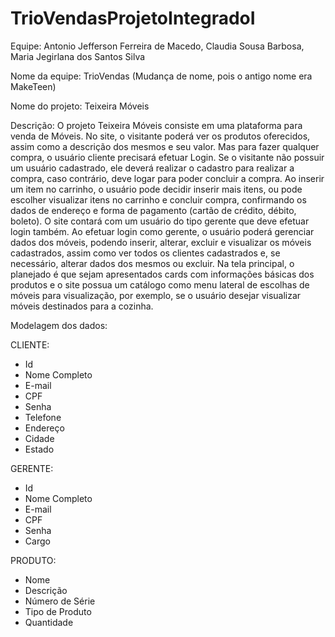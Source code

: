 # TrioVendasProjetoIntegradoI

Equipe: Antonio Jefferson Ferreira de Macedo, Claudia Sousa Barbosa, Maria Jegirlana dos Santos Silva 

Nome da equipe: TrioVendas (Mudança de nome, pois o antigo nome era MakeTeen) 

Nome do projeto: Teixeira Móveis 

Descrição: O projeto Teixeira Móveis consiste em uma plataforma para venda de Móveis. No site, o visitante poderá ver os produtos oferecidos, assim como a descrição dos mesmos e seu valor. Mas para fazer qualquer compra, o usuário cliente precisará efetuar Login. Se o visitante não possuir um usuário cadastrado, ele deverá realizar o cadastro para realizar a compra, caso contrário, deve logar para poder concluir a compra. Ao inserir um item no carrinho, o usuário pode decidir inserir mais itens, ou pode escolher visualizar itens no carrinho e concluir compra, confirmando os dados de endereço e forma de pagamento (cartão de crédito, débito, boleto). O site contará com um usuário do tipo gerente que deve efetuar login também. Ao efetuar login como gerente, o usuário poderá gerenciar dados dos móveis, podendo inserir, alterar, excluir e visualizar os móveis cadastrados, assim como ver todos os clientes cadastrados e, se necessário, alterar dados dos mesmos ou excluir. Na tela principal, o planejado é que sejam apresentados cards com informações básicas dos produtos e o site possua um catálogo como menu lateral de escolhas de móveis para visualização, por exemplo, se o usuário desejar visualizar móveis destinados para a cozinha.

Modelagem dos dados: 

CLIENTE: 
- Id 
- Nome Completo 
- E-mail 
- CPF 
- Senha 
- Telefone 
- Endereço 
- Cidade 
- Estado 

GERENTE: 
- Id 
- Nome Completo
- E-mail
- CPF
- Senha
- Cargo

PRODUTO:
- Nome
- Descrição
- Número de Série
- Tipo de Produto
- Quantidade